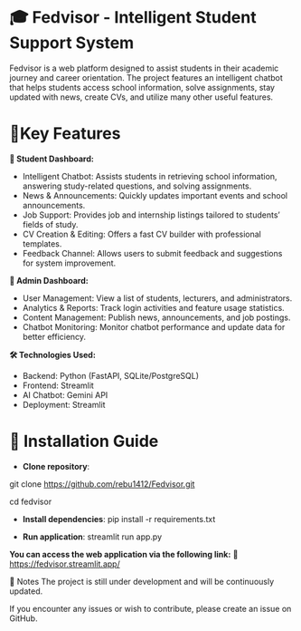 # 🎓 Fedvisor - Intelligent Student Support System  
Fedvisor is a web platform designed to assist students in their academic journey and career orientation. The project features an intelligent chatbot that helps students access school information, solve assignments, stay updated with news, create CVs, and utilize many other useful features.

# 🌟Key Features 
**🔹 Student Dashboard:**

- Intelligent Chatbot: Assists students in retrieving school information, answering study-related questions, and solving assignments.
- News & Announcements: Quickly updates important events and school announcements.
- Job Support: Provides job and internship listings tailored to students’ fields of study.
- CV Creation & Editing: Offers a fast CV builder with professional templates.
- Feedback Channel: Allows users to submit feedback and suggestions for system improvement.
  
**🔹 Admin Dashboard:**
  
- User Management: View a list of students, lecturers, and administrators.
- Analytics & Reports: Track login activities and feature usage statistics.
- Content Management: Publish news, announcements, and job postings.
- Chatbot Monitoring: Monitor chatbot performance and update data for better efficiency.
  
**🛠️ Technologies Used:**
  
- Backend: Python (FastAPI, SQLite/PostgreSQL)
- Frontend: Streamlit
- AI Chatbot: Gemini API
- Deployment: Streamlit
  
# 🚀 Installation Guide

- **Clone repository**:
  
git clone https://github.com/rebu1412/Fedvisor.git

cd fedvisor

- **Install dependencies**: 
pip install -r requirements.txt

- **Run application**: 
streamlit run app.py

**You can access the web application via the following link:**
🔗 https://fedvisor.streamlit.app/

📌 Notes
The project is still under development and will be continuously updated.

If you encounter any issues or wish to contribute, please create an issue on GitHub.

